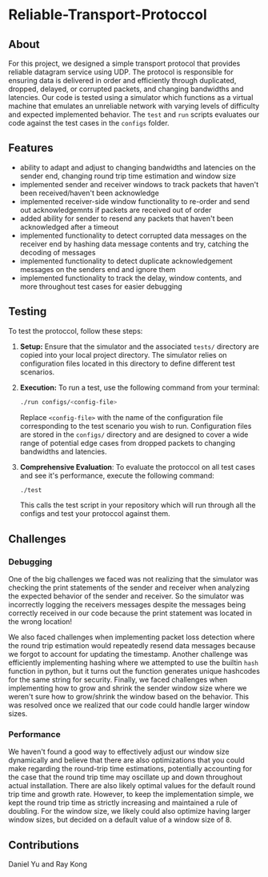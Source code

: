 # Reliable-Transport-Protoccol

## About
For this project, we designed a simple transport protocol that provides reliable datagram service using UDP. The protocol is responsible for ensuring data is delivered in order and efficiently through duplicated, dropped, delayed, or corrupted packets, and changing bandwidths and latencies. Our code is tested using a simulator which functions as a virtual machine that emulates an unreliable network with varying levels of difficulty and expected implemented behavior. The `test` and `run` scripts evaluates our code against the test cases in the `configs` folder.

## Features
- ability to adapt and adjust to changing bandwidths and latencies on the sender end, changing round trip time estimation and window size
- implemented sender and receiver windows to track packets that haven't been received/haven't been acknowledge
- implemented receiver-side window functionality to re-order and send out acknowledgemnts if packets are received out of order
- added ability for sender to resend any packets that haven't been acknowledged after a timeout
- implemented functionality to detect corrupted data messages on the receiver end by hashing data message contents and try, catching the decoding of messages
- implemented functionality to detect duplicate acknowledgement messages on the senders end and ignore them
- implemented functionality to track the delay, window contents, and more throughout test cases for easier debugging

## Testing

To test the protoccol, follow these steps:

1. **Setup:** Ensure that the simulator and the associated `tests/` directory are copied into your local project directory. The simulator relies on configuration files located in this directory to define different test scenarios.

2. **Execution:** To run a test, use the following command from your terminal:

    ```bash
    ./run configs/<config-file>
    ```

    Replace `<config-file>` with the name of the configuration file corresponding to the test scenario you wish to run. Configuration files are stored in the `configs/` directory and are designed to cover a wide range of potential edge cases from dropped packets to changing bandwidths and latencies.

3. **Comprehensive Evaluation**: To evaluate the protoccol on all test cases and see it's performance, execute the following command:
    
     ```bash
    ./test
    ```
    This calls the test script in your repository which will run through all the configs and test your protoccol against them.

## Challenges

### Debugging
One of the big challenges we faced was not realizing that the simulator was checking the print statements of the sender and receiver when analyzing the expected behavior of the sender and receiver. So the simulator was incorrectly logging the receivers messages despite the messages being correctly received in our code because the print statement was located in the wrong location! 

We also faced challenges when implementing packet loss detection where the round trip estimation would repeatedly resend data messages because we forgot to account for updating the timestamp. Another challenge was efficiently implementing hashing where we attempted to use the builtin `hash` function in python, but it turns out the function generates unique hashcodes for the same string for security. Finally, we faced challenges when implementing how to grow and shrink the sender window size where we weren't sure how to grow/shrink the window based on the behavior. This was resolved once we realized that our code could handle larger window sizes.

### Performance
We haven't found a good way to effectively adjust our window size dynamically and believe that there are also optimizations that you could make regarding the round-trip time estimations, potentially accounting for the case that the round trip time may oscillate up and down throughout actual installation. There are also likely optimal values for the default round trip time and growth rate. However, to keep the implementation simple, we kept the round trip time as strictly increasing and maintained a rule of doubling. For the window size, we likely could also optimize having larger window sizes, but decided on a default value of a window size of 8. 

## Contributions

Daniel Yu and Ray Kong
